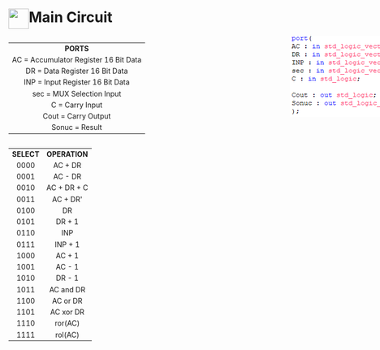 <img align="left" src="https://raw.githubusercontent.com/SublimeText/AFileIcon/74e3c8ec7141814eba04aec95a85a8af938a4c61/icons/multi/file_type_vhdl%403x.png" width="40px" height="40px"/>Main Circuit
====








<table style="text-align:center;" align="left";>
<tr>
<td>
<b>PORTS</b>
</td>
</tr>

<tr>
<td>
AC = Accumulator Register 16 Bit Data
</td>
</tr>

<tr>
<td>
DR = Data Register 16 Bit Data
</td>
</tr>

<tr>
<td>
INP = Input Register 16 Bit Data
</td>
</tr>

<tr>
<td>
sec = MUX Selection Input
</td>
</tr>

<tr>
<td>
C = Carry Input
</td>
</tr>

<tr>
<td>
Cout = Carry Output
</td>
</tr>

<tr>
<td>
Sonuc = Result
</td>
</tr>
</table>

<div>
<table align="left" style="text-align:center;">  
<tr> 
 <td><b>SELECT</b></td>  
<td><b>OPERATION</b></td>  
</tr>  
<tr>  
<td>0000</td>  
<td>AC + DR</td> 
 </tr> 
<tr>  
<td>0001</td>  
<td>AC - DR</td> 
</tr> 
<tr>  
<td>0010</td>  
<td>AC + DR + C</td> 
</tr> 
<tr>  
<td>0011</td>  
<td>AC + DR'</td> 
</tr> 
<tr>  
<td>0100</td>  
<td>DR</td> 
</tr> 
<tr>  
<td>0101</td>  
<td>DR + 1</td> 
</tr> 
<tr>  
<td>0110</td>  
<td>INP</td> 
</tr> 
<tr>  
<td>0111</td>  
<td>INP + 1</td> 
</tr> 
<tr>  
<td>1000</td>  
<td>AC + 1</td> 
</tr> 
<tr>  
<td>1001</td>  
<td>AC - 1</td> 
</tr> 
<tr>  
<td>1010</td>  
<td>DR - 1</td> 
</tr> 
<tr>  
<td>1011</td>  
<td>AC and DR</td> 
</tr> 
<tr>  
<td>1100</td>  
<td>AC or DR</td> 
</tr> 
<tr>  
<td>1101</td>  
<td>AC xor DR</td> 
</tr> 
<tr>  
<td>1110</td>  
<td>ror(AC)</td> 
</tr> 
<tr>  
<td>1111</td>  
<td>rol(AC)</td> 
</tr> 
</table></div>

<img  src="./img/ports.PNG" alt="drawing" style="margin-left:50px; position: absolute;"/>